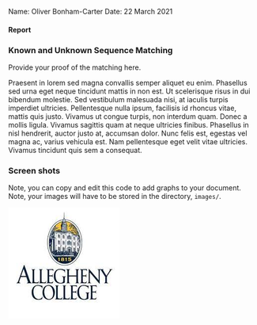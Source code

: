 Name: Oliver Bonham-Carter
Date: 22 March 2021



#### Report

### Known and Unknown Sequence Matching
Provide your proof of the matching here.


Praesent in lorem sed magna convallis semper aliquet eu enim. Phasellus sed urna eget neque tincidunt mattis in non est. Ut scelerisque risus in dui bibendum molestie. Sed vestibulum malesuada nisi, at iaculis turpis imperdiet ultricies. Pellentesque nulla ipsum, facilisis id rhoncus vitae, mattis quis justo. Vivamus ut congue turpis, non interdum quam. Donec a mollis ligula. Vivamus sagittis quam at neque ultricies finibus. Phasellus in nisl hendrerit, auctor justo at, accumsan dolor. Nunc felis est, egestas vel magna ac, varius vehicula est. Nam pellentesque eget velit vitae ultricies. Vivamus tincidunt quis sem a consequat.




### Screen shots
Note, you can copy and edit this code to add graphs to your document. Note, your images will have to be stored in the directory, `images/`.

![Screenshot](images/ac.jpg)

